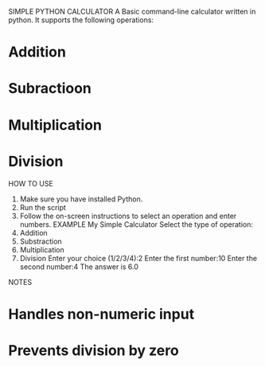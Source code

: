 SIMPLE PYTHON CALCULATOR
A Basic command-line calculator written in python.
It supports the following operations:
  # Addition
  # Subractioon 
  # Multiplication
  # Division
HOW TO USE 
  1. Make sure you have installed Python.
  2. Run the script
  3. Follow the on-screen instructions to select an operation and enter numbers.
EXAMPLE
My Simple Calculator Select the type of operation:
  1. Addition
  2. Substraction
  3. Multiplication
  4. Division Enter your choice (1/2/3/4):2
              Enter the first number:10
              Enter the second number:4
              The answer is 6.0

NOTES 
   # Handles non-numeric input 
   # Prevents division by zero
